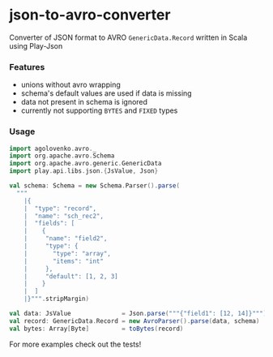 # json-to-avro-converter

Converter of JSON format to AVRO `GenericData.Record` written in Scala using Play-Json

### Features

* unions without avro wrapping
* schema's default values are used if data is missing
* data not present in schema is ignored
* currently not supporting `BYTES` and `FIXED` types

### Usage

```scala
import agolovenko.avro._
import org.apache.avro.Schema
import org.apache.avro.generic.GenericData
import play.api.libs.json.{JsValue, Json}

val schema: Schema = new Schema.Parser().parse(
  """
    |{
    |  "type": "record",
    |  "name": "sch_rec2",
    |  "fields": [
    |    {
    |     "name": "field2", 
    |     "type": {
    |       "type": "array",
    |       "items": "int"
    |     },
    |     "default": [1, 2, 3]
    |    }
    |  ]
    |}""".stripMargin)

val data: JsValue              = Json.parse("""{"field1": [12, 14]}""")
val record: GenericData.Record = new AvroParser().parse(data, schema)
val bytes: Array[Byte]         = toBytes(record)
```

For more examples check out the tests!
